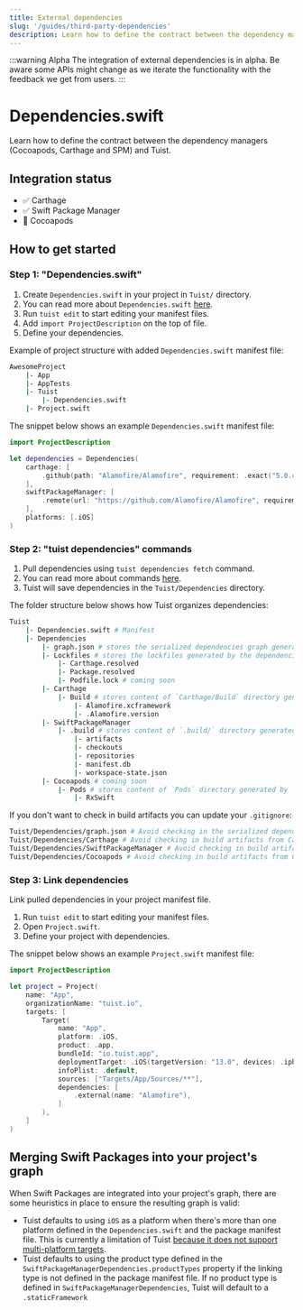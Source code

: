 ```yaml
---
title: External dependencies
slug: '/guides/third-party-dependencies'
description: Learn how to define the contract between the dependency managers and Tuist.
---
```


:::warning Alpha
The integration of external dependencies is in alpha.
Be aware some APIs might change as we iterate the functionality with the feedback we get from users.
:::

# Dependencies.swift

Learn how to define the contract between the dependency managers (Cocoapods, Carthage and SPM) and Tuist.

## Integration status

- ✅ Carthage
- ✅ Swift Package Manager
- 🔴 Cocoapods

## How to get started

### Step 1: "Dependencies.swift"

1. Create `Dependencies.swift` in your project in `Tuist/` directory.
2. You can read more about `Dependencies.swift` [here](/manifests/dependencies/).
3. Run `tuist edit` to start editing your manifest files.
4. Add `import ProjectDescription` on the top of file.
5. Define your dependencies.

Example of project structure with added `Dependencies.swift` manifest file:

```bash
AwesomeProject
	|- App
	|- AppTests
	|- Tuist
		|- Dependencies.swift
	|- Project.swift
```

The snippet below shows an example `Dependencies.swift` manifest file:

```swift
import ProjectDescription

let dependencies = Dependencies(
    carthage: [
        .github(path: "Alamofire/Alamofire", requirement: .exact("5.0.4")),
    ],
    swiftPackageManager: [
        .remote(url: "https://github.com/Alamofire/Alamofire", requirement: .upToNextMajor(from: "5.0.0")),
    ],
    platforms: [.iOS]
)
```

### Step 2: "tuist dependencies" commands

1. Pull dependencies using `tuist dependencies fetch` command.
2. You can read more about commands [here](/commands/dependencies/).
3. Tuist will save dependencies in the `Tuist/Dependencies` directory.

The folder structure below shows how Tuist organizes dependencies:

```bash
Tuist
    |- Dependencies.swift # Manifest
    |- Dependencies
        |- graph.json # stores the serialized dependencies graph generated by `tuist dependencies`
        |- Lockfiles # stores the lockfiles generated by the dependencies resolution
            |- Carthage.resolved
            |- Package.resolved
            |- Podfile.lock # coming soon
        |- Carthage 
            |- Build # stores content of `Carthage/Build` directory generated by `Carthage`
                |- Alamofire.xcframework
                |- .Alamofire.version
        |- SwiftPackageManager
            |- .build # stores content of `.build/` directory generated by `Swift Package Manager`
                |- artifacts
                |- checkouts
                |- repositories
                |- manifest.db
                |- workspace-state.json
        |- Cocoapods # coming soon
            |- Pods # stores content of `Pods` directory generated by `CocoaPods`
                |- RxSwift
```

If you don't want to check in build artifacts you can update your `.gitignore`:

```bash
Tuist/Dependencies/graph.json # Avoid checking in the serialized dependencies graph generated by Tuist.
Tuist/Dependencies/Carthage # Avoid checking in build artifacts from Carthage dependencies.
Tuist/Dependencies/SwiftPackageManager # Avoid checking in build artifacts from Swift Package Manager dependencies.
Tuist/Dependencies/Cocoapods # Avoid checking in build artifacts from CocoaPods dependencies.
```

### Step 3: Link dependencies

Link pulled dependencies in your project manifest file.

1. Run `tuist edit` to start editing your manifest files.
2. Open `Project.swift`.
3. Define your project with dependencies.

The snippet below shows an example `Project.swift` manifest file:

```swift
import ProjectDescription

let project = Project(
    name: "App",
    organizationName: "tuist.io",
    targets: [
        Target(
            name: "App",
            platform: .iOS,
            product: .app,
            bundleId: "io.tuist.app",
            deploymentTarget: .iOS(targetVersion: "13.0", devices: .iphone),
            infoPlist: .default,
            sources: ["Targets/App/Sources/**"],
            dependencies: [
                .external(name: "Alamofire"),
            ]
        ),
    ]
)
```

## Merging Swift Packages into your project's graph

When Swift Packages are integrated into your project's graph, there are some heuristics in place to ensure the resulting graph is valid:
- Tuist defaults to using `iOS` as a platform when there's more than one platform defined in the `Dependencies.swift` and the package manifest file. This is currently a limitation of Tuist [because it does not support multi-platform targets](https://github.com/tuist/tuist/issues/397).
- Tuist defaults to using the product type defined in the `SwiftPackageManagerDependencies.productTypes` property if the linking type is not defined in the package manifest file. If no product type is defined in `SwiftPackageManagerDependencies`, Tuist will default to a `.staticFramework`

